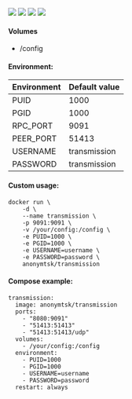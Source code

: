 ![](https://img.shields.io/badge/Transmission-2.94-brightgreen.svg) ![](https://img.shields.io/badge/Alpine-3.7-brightgreen.svg) ![](https://img.shields.io/docker/stars/anonymtsk/transmission.svg) ![](https://img.shields.io/docker/pulls/anonymtsk/transmission.svg)

#### Volumes

- /config

#### Environment:

| Environment | Default value |
|-------------|---------------|
| PUID        | 1000          |
| PGID        | 1000          |
| RPC_PORT    | 9091          |
| PEER_PORT   | 51413         |
| USERNAME    | transmission  |
| PASSWORD    | transmission  |

#### Custom usage:

    docker run \
        -d \
        --name transmission \
        -p 9091:9091 \
        -v /your/config:/config \
        -e PUID=1000 \
        -e PGID=1000 \
        -e USERNAME=username \
        -e PASSWORD=password \
        anonymtsk/transmission

#### Compose example:

    transmission:
      image: anonymtsk/transmission
      ports:
        - "8080:9091"
        - "51413:51413"
        - "51413:51413/udp"
      volumes:
        - /your/config:/config
      environment:
        - PUID=1000
        - PGID=1000
        - USERNAME=username
        - PASSWORD=password
      restart: always
